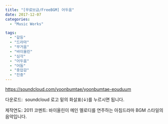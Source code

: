 ```yaml
---
title: "[무료브금/FreeBGM] 어두움"
date: 2017-12-07
categories: 
  - "Music Works"

tags: 
  - "갈등"
  - "드라마"
  - "무거움"
  - "바이올린"
  - "심각"
  - "어두움"
  - "어둠"
  - "중압감"
  - "진중"
---
```


https://soundcloud.com/yoonbumtae/yoonbumtae-eouduum

다운로드:  soundcloud 로고 밑의 화살표(↓)를 누르시면 됩니다.

제작연도: 2011 코멘트: 바이올린이 메인 멜로디를 연주하는 아침드라마 BGM 스타일의 음악입니다.
